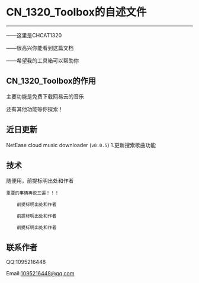 # CN_1320_Toolbox的自述文件
***
——这里是CHCAT1320

——很高兴你能看到这篇文档

——希望我的工具箱可以帮助你
## CN_1320_Toolbox的作用
主要功能是免费下载网易云的音乐

还有其他功能等你探索！

## 近日更新
NetEase cloud music downloader (`v0.0.5`)
1.更新搜索歌曲功能

## 技术
随便用，前提标明出处和作者

    重要的事情再说三遍！！！

        前提标明出处和作者

        前提标明出处和作者

        前提标明出处和作者

## 联系作者
QQ:1095216448

Email:1095216448@qq.com